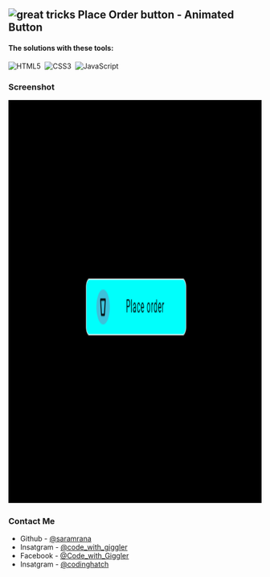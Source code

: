 ## <img src="https://user-images.githubusercontent.com/13468728/233831804-0f5c7ee5-d654-4c13-9c77-a5bd6dc4fe74.jpg" title="great tricks" alt="great tricks" width="50" height="50"/> Place Order button - Animated Button

#### The solutions with these tools:

![HTML5](https://img.shields.io/badge/-HTML5-E34F26?style=for-the-badge&logo=html5&logoColor=white)&nbsp;
![CSS3](https://img.shields.io/badge/-CSS3-1572B6?style=for-the-badge&logo=css3)&nbsp;
![JavaScript](https://img.shields.io/badge/Javascript-F7DF1E.svg?style=for-the-badge&logo=javascript&logoColor=black)&nbsp;


### Screenshot

<div align="left">
<img src="screenshot.png" title="animated Button" alt="animated Button" width="700" height="800"/>
</div>



### Contact Me

- Github - [@saramrana](https://github.com/saramrana)
- Insatgram - [@code_with_giggler](https://www.instagram.com/code_with_giggler)
- Facebook - [@Code_with_Giggler](https://www.facebook.com/profile.php?id=61565536302885)
- Insatgram - [@codinghatch](https://www.instagram.com/codinghatch)